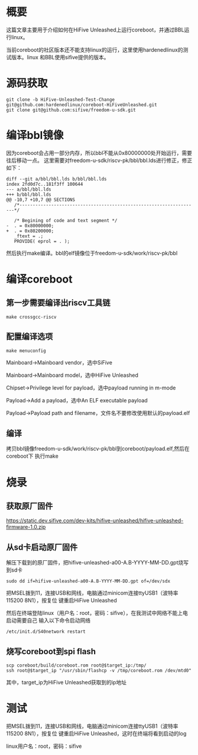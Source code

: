 # 概要

这篇文章主要用于介绍如何在HiFive Unleashed上运行coreboot，并通过BBL运行linux。

当前coreboot的社区版本还不能支持linux的运行，这里使用hardenedlinux的测试版本。linux
和BBL使用sifive提供的版本。

# 源码获取

```
git clone -b HiFive-Unleashed-Test-Change git@github.com:hardenedlinux/coreboot-HiFiveUnleashed.git
git clone git@github.com:sifive/freedom-u-sdk.git
```

# 编译bbl镜像

因为coreboot会占用一部分内存，所以bbl不能从0x80000000处开始运行，需要往后移动一点。
这里需要对freedom-u-sdk/riscv-pk/bbl/bbl.lds进行修正，修正如下：

```
diff --git a/bbl/bbl.lds b/bbl/bbl.lds
index 2fd0d7c..181f3ff 100644
--- a/bbl/bbl.lds
+++ b/bbl/bbl.lds
@@ -10,7 +10,7 @@ SECTIONS
   /*--------------------------------------------------------------------*/
 
   /* Begining of code and text segment */
-  . = 0x80000000;
+  . = 0x80200000;
   _ftext = .;
   PROVIDE( eprol = . );
```

然后执行make编译。bbl的elf镜像位于freedom-u-sdk/work/riscv-pk/bbl

# 编译coreboot

## 第一步需要编译出riscv工具链

```
make crossgcc-riscv
```

## 配置编译选项

```
make menuconfig
```

Mainboard->Mainboard vendor，选中SiFive

Mainboard->Mainboard model，选中HiFive Unleashed

Chipset->Privilege level for payload，选中payload running in m-mode

Payload->Add a payload，选中An ELF executable payload

Payload->Payload path and filename，文件名不要修改使用默认的payload.elf

## 编译

拷贝bbl镜像freedom-u-sdk/work/riscv-pk/bbl到coreboot/payload.elf,然后在coreboot下
执行make

# 烧录

## 获取原厂固件

https://static.dev.sifive.com/dev-kits/hifive-unleashed/hifive-unleashed-firmware-1.0.zip

## 从sd卡启动原厂固件

解压下载到的原厂固件，把hifive-unleashed-a00-A.B-YYYY-MM-DD.gpt烧写到sd卡

```
sudo dd if=hifive-unleashed-a00-A.B-YYYY-MM-DD.gpt of=/dev/sdx
```

把MSEL拨到11，连接USB和网线，电脑通过minicom连接ttyUSB1（波特率115200 8N1），按复位
键重启HiFive Unleashed

然后在终端登陆linux（用户名：root，密码：sifive），在我测试中网络不能上电启动需要自己
输入以下命令启动网络
```
/etc/init.d/S40network restart
```

## 烧写coreboot到spi flash

```
scp coreboot/build/coreboot.rom root@$target_ip:/tmp/
ssh root@$target_ip "/usr/sbin/flashcp -v /tmp/coreboot.rom /dev/mtd0"
```
其中，target_ip为HiFive Unleashed获取到的ip地址

# 测试

把MSEL拨到11，连接USB和网线，电脑通过minicom连接ttyUSB1（波特率115200 8N1），按复位
键重启HiFive Unleashed，这时在终端将看到启动的log

linux用户名：root，密码：sifive

